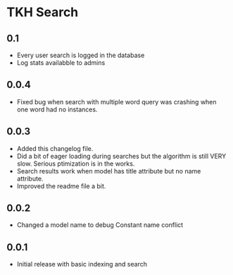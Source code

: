 # TKH Search



## 0.1

* Every user search is logged in the database
* Log stats availabble to admins


## 0.0.4

* Fixed bug when search with multiple word query was crashing when one word had no instances.


## 0.0.3

* Added this changelog file.
* Did a bit of eager loading during searches but the algorithm is still VERY slow. Serious ptimization is in the works.
* Search results work when model has title attribute but no name attribute.
* Improved the readme file a bit.


## 0.0.2

* Changed a model name to debug Constant name conflict


## 0.0.1

* Initial release with basic indexing and search
